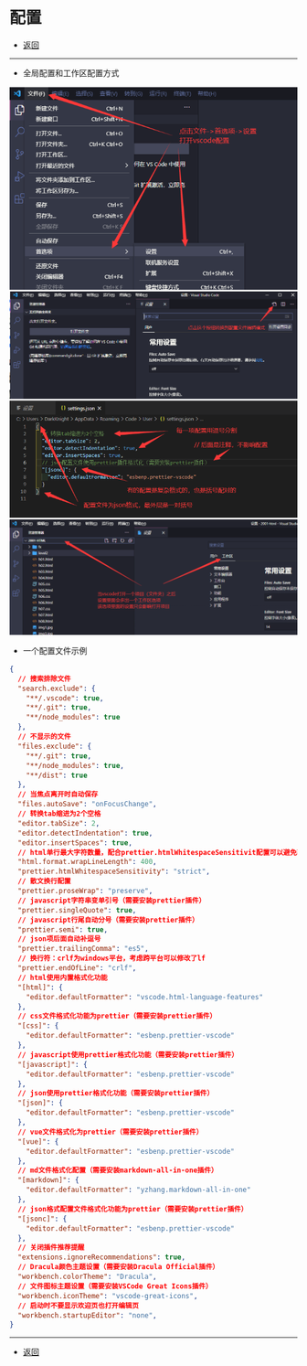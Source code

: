# 配置

- [返回](./README.md)

---

- 全局配置和工作区配置方式

<section class="img-flex-box" >
  <section><img  src="../../images/webfront/vscode-config/vscode-config0001.png" alt=""></section>
  <section><img  src="../../images/webfront/vscode-config/vscode-config0002.png" alt=""></section>
  <section><img  src="../../images/webfront/vscode-config/vscode-config0003.png" alt=""></section>
  <section><img  src="../../images/webfront/vscode-config/vscode-config0004.png" alt=""></section>
</section>

- 一个配置文件示例

```json
{
  // 搜索排除文件
  "search.exclude": {
    "**/.vscode": true,
    "**/.git": true,
    "**/node_modules": true
  },
  // 不显示的文件
  "files.exclude": {
    "**/.git": true,
    "**/node_modules": true,
    "**/dist": true
  },
  // 当焦点离开时自动保存
  "files.autoSave": "onFocusChange",
  // 转换tab缩进为2个空格
  "editor.tabSize": 2,
  "editor.detectIndentation": true,
  "editor.insertSpaces": true,
  // html单行最大字符数量，配合prettier.htmlWhitespaceSensitivit配置可以避免较长的代码出现结束标签断行
  "html.format.wrapLineLength": 400,
  "prettier.htmlWhitespaceSensitivity": "strict",
  // 散文换行配置
  "prettier.proseWrap": "preserve",
  // javascript字符串变单引号（需要安装prettier插件）
  "prettier.singleQuote": true,
  // javascript行尾自动分号（需要安装prettier插件）
  "prettier.semi": true,
  // json项后面自动补逗号
  "prettier.trailingComma": "es5",
  // 换行符：crlf为windows平台，考虑跨平台可以修改了lf
  "prettier.endOfLine": "crlf",
  // html使用内置格式化功能
  "[html]": {
    "editor.defaultFormatter": "vscode.html-language-features"
  },
  // css文件格式化功能为prettier（需要安装prettier插件）
  "[css]": {
    "editor.defaultFormatter": "esbenp.prettier-vscode"
  },
  // javascript使用prettier格式化功能（需要安装prettier插件）
  "[javascript]": {
    "editor.defaultFormatter": "esbenp.prettier-vscode"
  },
  // json使用prettier格式化功能（需要安装prettier插件）
  "[json]": {
    "editor.defaultFormatter": "esbenp.prettier-vscode"
  },
  // vue文件格式化为prettier（需要安装prettier插件）
  "[vue]": {
    "editor.defaultFormatter": "esbenp.prettier-vscode"
  },
  // md文件格式化配置（需要安装markdown-all-in-one插件）
  "[markdown]": {
    "editor.defaultFormatter": "yzhang.markdown-all-in-one"
  },
  // json格式配置文件格式化功能为prettier（需要安装prettier插件）
  "[jsonc]": {
    "editor.defaultFormatter": "esbenp.prettier-vscode"
  },
  // 关闭插件推荐提醒
  "extensions.ignoreRecommendations": true,
  // Dracula颜色主题设置（需要安装Dracula Official插件）
  "workbench.colorTheme": "Dracula",
  // 文件图标主题设置（需要安装VSCode Great Icons插件）
  "workbench.iconTheme": "vscode-great-icons",
  // 启动时不要显示欢迎页也打开编辑页
  "workbench.startupEditor": "none",
}
```

---

- [返回](./README.md)

<!-- js处理背景和css样式 -->
<script type="module" src="https://huhuiyu.top/js/github.js"></script>

